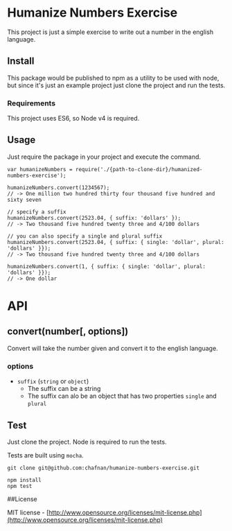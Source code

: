 # Humanize Numbers Exercise

This project is just a simple exercise to write out a number in the english language.
 
## Install

This package would be published to npm as a utility to be used with node, but since it's just
an example project just clone the project and run the tests.

### Requirements

This project uses ES6, so Node v4 is required.

## Usage

Just require the package in your project and execute the command.

```
var humanizeNumbers = require('./{path-to-clone-dir}/humanized-numbers-exercise');

humanizeNumbers.convert(1234567);
// -> One million two hundred thirty four thousand five hundred and sixty seven

// specify a suffix
humanizeNumbers.convert(2523.04, { suffix: 'dollars' });
// -> Two thousand five hundred twenty three and 4/100 dollars

// you can also specify a single and plural suffix
humanizeNumbers.convert(2523.04, { suffix: { single: 'dollar', plural: 'dollars' }});
// -> Two thousand five hundred twenty three and 4/100 dollars

humanizeNumbers.convert(1, { suffix: { single: 'dollar', plural: 'dollars' }});
// -> One dollar
```
# API

## convert(number[, options])

Convert will take the number given and convert it to the english language.

### options

 - `suffix` (`string` or `object`)
    - The suffix can be a string
    - The suffix can alo be an object that has two properties `single` and `plural`

## Test

Just clone the project. Node is required to run the tests.

Tests are built using `mocha`.

```
git clone git@github.com:chafnan/humanize-numbers-exercise.git

npm install
npm test
```

##License

MIT license - [http://www.opensource.org/licenses/mit-license.php](http://www.opensource.org/licenses/mit-license.php)